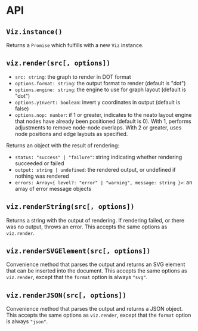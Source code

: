 # API

## `Viz.instance()`

Returns a `Promise` which fulfills with a new `Viz` instance.

## `viz.render(src[, options])`

* `src: string`: the graph to render in DOT format
* `options.format: string`: the output format to render (default is "dot")
* `options.engine: string`: the engine to use for graph layout (default is "dot")
* `options.yInvert: boolean`: invert y coordinates in output (default is false)
* `options.nop: number`: if 1 or greater, indicates to the neato layout engine that nodes have already been positioned (default is 0). With 1, performs adjustments to remove node-node overlaps. With 2 or greater, uses node positions and edge layouts as specified.

Returns an object with the result of rendering:

* `status: "success" | "failure"`: string indicating whether rendering succeeded or failed
* `output: string | undefined`: the rendered output, or undefined if nothing was rendered
* `errors: Array<{ level?: "error" | "warning", message: string }>`: an array of error message objects

## `viz.renderString(src[, options])`

Returns a string with the output of rendering. If rendering failed, or there was no output, throws an error. This accepts the same options as `viz.render`.

## `viz.renderSVGElement(src[, options])`

Convenience method that parses the output and returns an SVG element that can be inserted into the document. This accepts the same options as `viz.render`, except that the `format` option is always `"svg"`.

## `viz.renderJSON(src[, options])`

Convenience method that parses the output and returns a JSON object. This accepts the same options as `viz.render`, except that the `format` option is always `"json"`.
